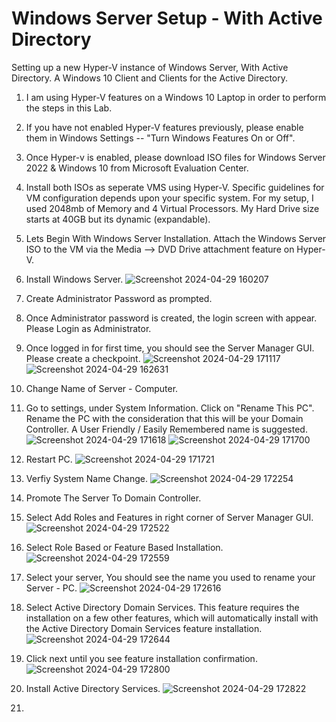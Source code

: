 # Windows Server Setup - With Active Directory
Setting up a new Hyper-V instance of Windows Server, With Active Directory. A Windows 10 Client and Clients for the Active Directory.

1. I am using Hyper-V features on a Windows 10 Laptop in order to perform the steps in this Lab.

2. If you have not enabled Hyper-V features previously, please enable them in Windows Settings -- "Turn Windows Features On or Off".

3. Once Hyper-v is enabled, please download ISO files for Windows Server 2022 & Windows 10 from Microsoft Evaluation Center.

4. Install both ISOs as seperate VMS using Hyper-V. Specific guidelines for VM configuration depends upon your specific system. For my setup, I used 2048mb of Memory and 4 Virtual Processors. My Hard Drive size starts at 40GB but its dynamic (expandable). 

5. Lets Begin With Windows Server Installation. Attach the Windows Server ISO to the VM via the Media --> DVD Drive attachment feature on Hyper-V.

6. Install Windows Server. ![Screenshot 2024-04-29 160207](https://github.com/kendal-in-tech/Server-Setup---Active-Directory-/assets/168005414/cda62217-d34a-47d5-ba69-8549514b3b81)


7. Create Administrator Password as prompted.

8. Once Administrator password is created, the login screen with appear. Please Login as Administrator.

9. Once logged in for first time, you should see the Server Manager GUI. Please create a checkpoint. ![Screenshot 2024-04-29 171117](https://github.com/kendal-in-tech/Server-Setup---Active-Directory-/assets/168005414/397a5309-f13a-4b03-90f1-38c6448e5cc2) 
![Screenshot 2024-04-29 162631](https://github.com/kendal-in-tech/Server-Setup---Active-Directory-/assets/168005414/ba9f1fda-5d16-4733-ae4e-2c5a4037c752)

10. Change Name of Server - Computer.

11. Go to settings, under System Information. Click on "Rename This PC". Rename the PC with the consideration that this will be your Domain Controller. A User Friendly / Easily Remembered name is suggested. ![Screenshot 2024-04-29 171618](https://github.com/kendal-in-tech/Server-Setup---Active-Directory-/assets/168005414/53148a24-c14e-48d5-9a0e-dbcc5f59633c) 
![Screenshot 2024-04-29 171700](https://github.com/kendal-in-tech/Server-Setup---Active-Directory-/assets/168005414/e91637a0-4775-49f8-872d-e5d7f79148e8)

12. Restart PC. 
![Screenshot 2024-04-29 171721](https://github.com/kendal-in-tech/Server-Setup---Active-Directory-/assets/168005414/72c75437-1508-4f60-ba5e-06ff04651b62)

13. Verfiy System Name Change. ![Screenshot 2024-04-29 172254](https://github.com/kendal-in-tech/Server-Setup---Active-Directory-/assets/168005414/946a54ee-43f2-4026-bbc1-ca1ae5a9fc21)

14. Promote The Server To Domain Controller.

15. Select Add Roles and Features in right corner of Server Manager GUI. 
![Screenshot 2024-04-29 172522](https://github.com/kendal-in-tech/Server-Setup---Active-Directory-/assets/168005414/0430e615-ec36-45d4-afe2-50556b090425)

16. Select Role Based or Feature Based Installation. 
![Screenshot 2024-04-29 172559](https://github.com/kendal-in-tech/Server-Setup---Active-Directory-/assets/168005414/634ff8ba-8317-445f-9ae7-a2a0481ac30a)

17. Select your server, You should see the name you used to rename your Server - PC. ![Screenshot 2024-04-29 172616](https://github.com/kendal-in-tech/Server-Setup---Active-Directory-/assets/168005414/25188da3-a046-425b-a12a-5d4b5df95ff7)

18. Select Active Directory Domain Services. This feature requires the installation on a few other features, which will automatically install with the Active Directory Domain Services feature installation. 
![Screenshot 2024-04-29 172644](https://github.com/kendal-in-tech/Server-Setup---Active-Directory-/assets/168005414/95f3852a-6719-435a-8168-7120fe8b5e2d)

19. Click next until you see feature installation confirmation. ![Screenshot 2024-04-29 172800](https://github.com/kendal-in-tech/Server-Setup---Active-Directory-/assets/168005414/e3f98361-72f9-4670-af3f-8a2d80894b3e)

20. Install Active Directory Services. ![Screenshot 2024-04-29 172822](https://github.com/kendal-in-tech/Server-Setup---Active-Directory-/assets/168005414/fda698db-482e-44b5-9a3f-fc46287d7ba3)

21. 




